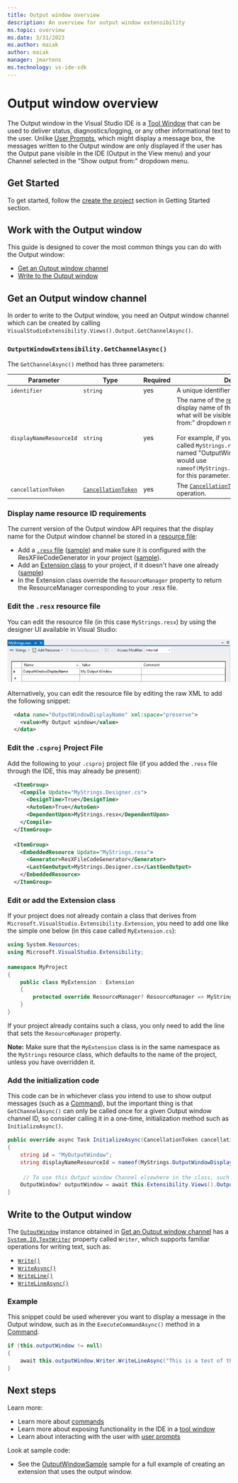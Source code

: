 ```yaml
---
title: Output window overview
description: An overview for output window extensibility
ms.topic: overview
ms.date: 3/31/2023
ms.author: maiak
author: maiak
manager: jmartens
ms.technology: vs-ide-sdk
---
```


# Output window overview

The Output window in the Visual Studio IDE is a [Tool Window](./../toolWindow/toolWindow.md) that can be used to deliver status, diagnostics/logging, or any other informational text to the user. Unlike [User Prompts](./../userPrompts/userPrompts.md), which might display a message box, the messages written to the Output window are only displayed if the user has the Output pane visible in the IDE (Output in the View menu) and your Channel selected in the "Show output from:" dropdown menu.

## Get Started

To get started, follow the [create the project](./../../get-started/create-your-first-extension.md) section in Getting Started section.

## Work with the Output window

This guide is designed to cover the most common things you can do with the Output window:

- [Get an Output window channel](#get-an-output-window-channel)
- [Write to the Output window](#write-to-the-output-window)

## Get an Output window channel

In order to write to the Output window, you need an Output window channel which can be created by calling `VisualStudioExtensibility.Views().Output.GetChannelAsync()`.

### `OutputWindowExtensibility.GetChannelAsync()`

The `GetChannelAsync()` method has three parameters:

| Parameter | Type | Required | Description |
| --------- |----- | -------- | ----------- |
| `identifier` | `string` | yes | A unique identifier for the channel. |
| `displayNameResourceId` | `string` | yes | The name of the [resource](/dotnet/core/extensions/resources) that contains the display name of the output window. This is what will be visible in the "Show output from:" dropdown menu in the Output pane.<br /><br />For example, if you had a [`.resx`](/dotnet/core/extensions/resources) resource file called `MyStrings.resx` with a resource named "OutputWindowDisplayName", you would use `nameof(MyStrings.OutputWindowDisplayName)` for this parameter. |
| `cancellationToken` | [`CancellationToken`](/dotnet/api/system.threading.cancellationtoken) | yes | The [`CancellationToken`](/dotnet/api/system.threading.cancellationtoken) for the async operation. |

### Display name resource ID requirements

The current version of the Output window API requires that the display name for the Output window channel be stored in a [resource file](/dotnet/core/extensions/resources):

- Add a [`.resx` file](/dotnet/core/extensions/resources) ([sample](https://github.com/Microsoft/VSExtensibility/tree/main/New_Extensibility_Model/Samples/OutputWindowSample/Strings.resx)) and make sure it is configured with the ResXFileCodeGenerator in your project ([sample](https://github.com/Microsoft/VSExtensibility/tree/main/New_Extensibility_Model/Samples/OutputWindowSample/OutputWindowSample.csproj)).
- Add an [Extension class](../../inside-the-sdk/extension-anatomy.md#extension-instance) to your project, if it doesn't have one already ([sample](https://github.com/Microsoft/VSExtensibility/tree/main/New_Extensibility_Model/Samples/OutputWindowSample/OutputWindowSampleExtension.cs))
- In the Extension class override the `ResourceManager` property to return the ResourceManager corresponding to your .resx file.

### Edit the `.resx` resource file

You can edit the resource file (in this case `MyStrings.resx`) by using the designer UI available in Visual Studio:

![resx Designer](resxDesigner.png "The .resx designer UI available in Visual Studio being used to set the display name for the Output window Channel.")

Alternatively, you can edit the resource file by editing the raw XML to add the following snippet:

```xml
  <data name="OutputWindowDisplayName" xml:space="preserve">
    <value>My Output window</value>
  </data>
```

### Edit the `.csproj` Project File

Add the following to your `.csproj` project file (if you added the `.resx` file through the IDE, this may already be present):

```xml
  <ItemGroup>
    <Compile Update="MyStrings.Designer.cs">
      <DesignTime>True</DesignTime>
      <AutoGen>True</AutoGen>
      <DependentUpon>MyStrings.resx</DependentUpon>
    </Compile>
  </ItemGroup>
  
  <ItemGroup>
    <EmbeddedResource Update="MyStrings.resx">
      <Generator>ResXFileCodeGenerator</Generator>
      <LastGenOutput>MyStrings.Designer.cs</LastGenOutput>
    </EmbeddedResource>
  </ItemGroup>
```

### Edit or add the Extension class

If your project does not already contain a class that derives from `Microsoft.VisualStudio.Extensibility.Extension`, you need to add one like the simple one below (in this case called `MyExtension.cs`):

```csharp
using System.Resources;
using Microsoft.VisualStudio.Extensibility;

namespace MyProject
{
    public class MyExtension : Extension
    {
        protected override ResourceManager? ResourceManager => MyStrings.ResourceManager;
    }
}
```

If your project already contains such a class, you only need to add the line that sets the `ResourceManager` property.

**Note:** Make sure that the `MyExtension` class is in the same namespace as the `MyStrings` resource class, which defaults to the name of the project, unless you have overridden it.

### Add the initialization code

This code can be in whichever class you intend to use to show output messages (such as a [Command](./../command/command.md)), but the important thing is that `GetChannelAsync()` can only be called once for a given Output window channel ID, so consider calling it in a one-time, initialization method such as `InitializeAsync()`.

```csharp
public override async Task InitializeAsync(CancellationToken cancellationToken)
{
    string id = "MyOutputWindow";
    string displayNameResourceId = nameof(MyStrings.OutputWindowDisplayName);

     // To use this Output window Channel elsewhere in the class, such as the ExecuteCommandAsync() method in a Command, save this result to a field in the class.
    OutputWindow? outputWindow = await this.Extensibility.Views().Output.GetChannelAsync(id, displayNameResourceId, cancellationToken);
}
```

## Write to the Output window

The [`OutputWindow`](https://github.com/microsoft/VSExtensibility/tree/main/docs/new-extensibility-model/api/Microsoft.VisualStudio.Extensibility.md#outputwindow-type) instance obtained in [Get an Output window channel](#get-an-output-window-channel) has a [`System.IO.TextWriter`](/dotnet/api/system.io.textwriter) property called `Writer`, which supports familiar operations for writing text, such as:

- [`Write()`](/dotnet/api/system.io.textwriter.write)
- [`WriteAsync()`](/dotnet/api/system.io.textwriter.writeasync)
- [`WriteLine()`](/dotnet/api/system.io.textwriter.writeline)
- [`WriteLineAsync()`](/dotnet/api/system.io.textwriter.writelineasync)

### Example

This snippet could be used wherever you want to display a message in the Output window, such as in the `ExecuteCommandAsync()` method in a [Command](./../command/command.md).

```csharp
if (this.outputWindow != null)
{
    await this.outputWindow.Writer.WriteLineAsync("This is a test of the output window.");
}
```

## Next steps

Learn more:

- Learn more about [commands](./../command/command.md)
- Learn more about exposing functionality in the IDE in a [tool window](./../toolWindow/toolWindow.md)
- Learn about interacting with the user with [user prompts](./../userPrompts/userPrompts.md)

Look at sample code:

- See the [OutputWindowSample](https://github.com/Microsoft/VSExtensibility/tree/main/New_Extensibility_Model/Samples/OutputWindowSample) sample for a full example of creating an extension that uses the output window.

